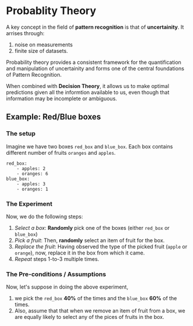 # Probablity Theory

A key concept in the field of **pattern recognition** is that of **uncertainity**.
It arrises through:

1. noise on measurements
2. finite size of datasets.

Probability theory provides a consistent framework for the quantification 
and manipulation of uncertainity and forms one of the central foundations
of Pattern Recognition.

When combined with **Decision Theory**, it allows us to make optimal predictions
given all the informtion available to us, even though that information may be incomplete or ambiguous.

## Example: Red/Blue boxes

### The setup

Imagine we have two boxes `red_box` and `blue_box`. 
Each box contains different number of fruits `oranges` and `apples`.
```
red_box:
    - apples: 2
    - oranges: 6
blue_box:
    - apples: 3
    - oranges: 1
```

### The Experiment

Now, we do the following steps:

1. _Select a box_: **Randomly** pick one of the boxes (either `red_box` or `blue_box`)
2. _Pick a fruit_: Then, **randomly** select an item of fruit for the box.
3. _Replace the fruit_: Having observed the type of the picked fruit (`apple` or `orange`),
now, replace it in the box from which it came.
4. _Repeat_ steps 1-to-3 multiple times.

### The Pre-conditions / Assumptions

Now, let's suppose in doing the above experiment, 

1. we pick the `red_box` **40%** of the times and the `blue_box` **60%** of the times. 
2. Also, assume that that when we remove an item of fruit
from a box, we are equally likely to select any of the pices of fruits in the box.


